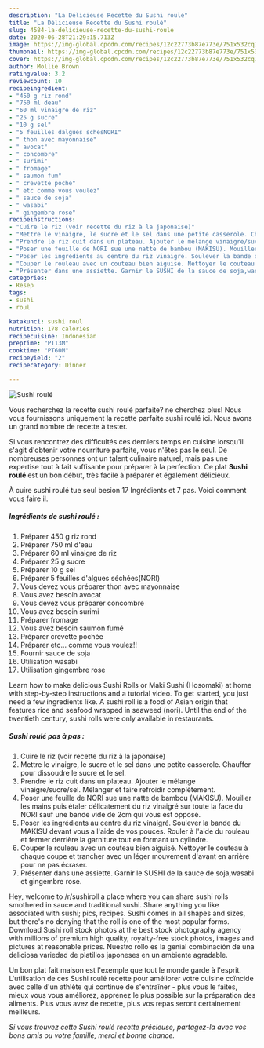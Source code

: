 ```yaml
---
description: "La Délicieuse Recette du Sushi roulé"
title: "La Délicieuse Recette du Sushi roulé"
slug: 4584-la-delicieuse-recette-du-sushi-roule
date: 2020-06-28T21:29:15.713Z
image: https://img-global.cpcdn.com/recipes/12c22773b87e773e/751x532cq70/sushi-roule-photo-principale-de-la-recette.jpg
thumbnail: https://img-global.cpcdn.com/recipes/12c22773b87e773e/751x532cq70/sushi-roule-photo-principale-de-la-recette.jpg
cover: https://img-global.cpcdn.com/recipes/12c22773b87e773e/751x532cq70/sushi-roule-photo-principale-de-la-recette.jpg
author: Mollie Brown
ratingvalue: 3.2
reviewcount: 10
recipeingredient:
- "450 g riz rond"
- "750 ml deau"
- "60 ml vinaigre de riz"
- "25 g sucre"
- "10 g sel"
- "5 feuilles dalgues schesNORI"
- " thon avec mayonnaise"
- " avocat"
- " concombre"
- " surimi"
- " fromage"
- " saumon fum"
- " crevette poche"
- " etc comme vous voulez"
- " sauce de soja"
- " wasabi"
- " gingembre rose"
recipeinstructions:
- "Cuire le riz (voir recette du riz à la japonaise)"
- "Mettre le vinaigre, le sucre et le sel dans une petite casserole. Chauffer pour dissoudre le sucre et le sel."
- "Prendre le riz cuit dans un plateau. Ajouter le mélange vinaigre/sucre/sel. Mélanger et faire refroidir complètement."
- "Poser une feuille de NORI sue une natte de bambou (MAKISU). Mouiller les mains puis étaler délicatement du riz vinaigré sur toute la face du NORI sauf une bande vide de 2cm qui vous est opposé."
- "Poser les ingrédients au centre du riz vinaigré. Soulever la bande du MAKISU devant vous a l&#39;aide de vos pouces. Rouler à l&#39;aide du rouleau et fermer derrière la garniture tout en formant un cylindre."
- "Couper le rouleau avec un couteau bien aiguisé. Nettoyer le couteau à chaque coupe et trancher avec un léger mouvement d&#39;avant en arrière pour ne pas écraser."
- "Présenter dans une assiette. Garnir le SUSHI de la sauce de soja,wasabi et gingembre rose."
categories:
- Resep
tags:
- sushi
- roul

katakunci: sushi roul 
nutrition: 178 calories
recipecuisine: Indonesian
preptime: "PT13M"
cooktime: "PT60M"
recipeyield: "2"
recipecategory: Dinner

---
```



![Sushi roulé](https://img-global.cpcdn.com/recipes/12c22773b87e773e/751x532cq70/sushi-roule-photo-principale-de-la-recette.jpg)

Vous recherchez la recette sushi roulé parfaite? ne cherchez plus! Nous vous fournissons uniquement la recette parfaite sushi roulé ici. Nous avons un grand nombre de recette à tester.

Si vous rencontrez des difficultés ces derniers temps en cuisine lorsqu'il s'agit d'obtenir votre nourriture parfaite, vous n'êtes pas le seul. De nombreuses personnes ont un talent culinaire naturel, mais pas une expertise tout à fait suffisante pour préparer à la perfection. Ce plat <strong> Sushi roulé </strong> est un bon début, très facile à préparer et également délicieux.

<!--inarticleads1-->

À cuire sushi roulé tue seul besion 17 Ingrédients et 7 pas. Voici comment vous faire il.

##### Ingrédients de sushi roulé :

1. Préparer 450 g riz rond
1. Préparer 750 ml d&#39;eau
1. Préparer 60 ml vinaigre de riz
1. Préparer 25 g sucre
1. Préparer 10 g sel
1. Préparer 5 feuilles d&#39;algues séchées(NORI)
1. Vous devez vous préparer  thon avec mayonnaise
1. Vous avez besoin  avocat
1. Vous devez vous préparer  concombre
1. Vous avez besoin  surimi
1. Préparer  fromage
1. Vous avez besoin  saumon fumé
1. Préparer  crevette pochée
1. Préparer  etc... comme vous voulez!!
1. Fournir  sauce de soja
1. Utilisation  wasabi
1. Utilisation  gingembre rose


Learn how to make delicious Sushi Rolls or Maki Sushi (Hosomaki) at home with step-by-step instructions and a tutorial video. To get started, you just need a few ingredients like. A sushi roll is a food of Asian origin that features rice and seafood wrapped in seaweed (nori). Until the end of the twentieth century, sushi rolls were only available in restaurants. 

<!--inarticleads2-->

##### Sushi roulé pas à pas :

1. Cuire le riz (voir recette du riz à la japonaise)
1. Mettre le vinaigre, le sucre et le sel dans une petite casserole. Chauffer pour dissoudre le sucre et le sel.
1. Prendre le riz cuit dans un plateau. Ajouter le mélange vinaigre/sucre/sel. Mélanger et faire refroidir complètement.
1. Poser une feuille de NORI sue une natte de bambou (MAKISU). Mouiller les mains puis étaler délicatement du riz vinaigré sur toute la face du NORI sauf une bande vide de 2cm qui vous est opposé.
1. Poser les ingrédients au centre du riz vinaigré. Soulever la bande du MAKISU devant vous a l&#39;aide de vos pouces. Rouler à l&#39;aide du rouleau et fermer derrière la garniture tout en formant un cylindre.
1. Couper le rouleau avec un couteau bien aiguisé. Nettoyer le couteau à chaque coupe et trancher avec un léger mouvement d&#39;avant en arrière pour ne pas écraser.
1. Présenter dans une assiette. Garnir le SUSHI de la sauce de soja,wasabi et gingembre rose.


Hey, welcome to /r/sushiroll a place where you can share sushi rolls smothered in sauce and traditional sushi. Share anything you like associated with sushi; pics, recipes. Sushi comes in all shapes and sizes, but there&#39;s no denying that the roll is one of the most popular forms. Download Sushi roll stock photos at the best stock photography agency with millions of premium high quality, royalty-free stock photos, images and pictures at reasonable prices. Nuestro rollo es la genial combinación de una deliciosa variedad de platillos japoneses en un ambiente agradable. 

<!--inarticleads1-->

<p>
Un bon plat fait maison est l'exemple que tout le monde garde à l'esprit. L'utilisation de ces Sushi roulé recette pour améliorer votre cuisine coïncide avec celle d'un athlète qui continue de s'entraîner - plus vous le faites, mieux vous vous améliorez, apprenez le plus possible sur la préparation des aliments. Plus vous avez de recette, plus vos repas seront certainement meilleurs.
</p>

<p>
<i>Si vous trouvez cette Sushi roulé recette précieuse, partagez-la avec vos bons amis ou votre famille, merci et bonne chance.</i>
</p>
